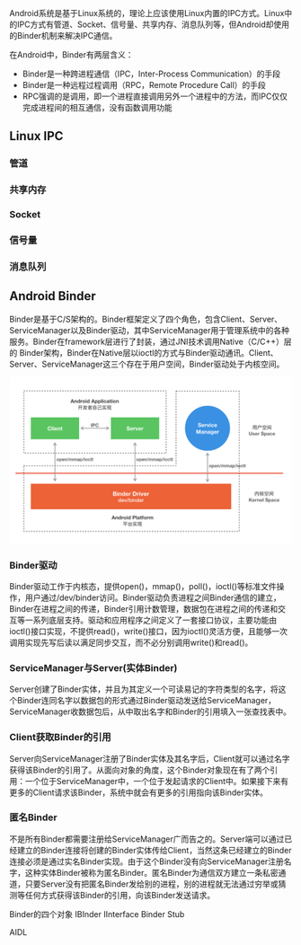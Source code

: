 Android系统是基于Linux系统的，理论上应该使用Linux内置的IPC方式。Linux中的IPC方式有管道、Socket、信号量、共享内存、消息队列等，但Android却使用的Binder机制来解决IPC通信。

在Android中，Binder有两层含义：
- Binder是一种跨进程通信（IPC，Inter-Process Communication）的手段
- Binder是一种远程过程调用（RPC，Remote Procedure Call）的手段
- RPC强调的是调用，即一个进程直接调用另外一个进程中的方法，而IPC仅仅完成进程间的相互通信，没有函数调用功能

## Linux IPC
### 管道
### 共享内存
### Socket
### 信号量
### 消息队列

## Android Binder
Binder是基于C/S架构的。Binder框架定义了四个角色，包含Client、Server、ServiceManager以及Binder驱动，其中ServiceManager用于管理系统中的各种服务。Binder在framework层进行了封装，通过JNI技术调用Native（C/C++）层的 Binder架构，Binder在Native层以ioctl的方式与Binder驱动通讯。Client、Server、ServiceManager这三个存在于用户空间，Binder驱动处于内核空间。

![Binder的四个角色](img/Binder四个角色.png)

### Binder驱动
Binder驱动工作于内核态，提供open()，mmap()，poll()，ioctl()等标准文件操作，用户通过/dev/binder访问。Binder驱动负责进程之间Binder通信的建立，Binder在进程之间的传递，Binder引用计数管理，数据包在进程之间的传递和交互等一系列底层支持。驱动和应用程序之间定义了一套接口协议，主要功能由ioctl()接口实现，不提供read()，write()接口，因为ioctl()灵活方便，且能够一次调用实现先写后读以满足同步交互，而不必分别调用write()和read()。

### ServiceManager与Server(实体Binder)
Server创建了Binder实体，并且为其定义一个可读易记的字符类型的名字，将这个Binder连同名字以数据包的形式通过Binder驱动发送给ServiceManager，ServiceManager收数据包后，从中取出名字和Binder的引用填入一张查找表中。

### Client获取Binder的引用
Server向ServiceManager注册了Binder实体及其名字后，Client就可以通过名字获得该Binder的引用了。从面向对象的角度，这个Binder对象现在有了两个引用：一个位于ServiceManager中，一个位于发起请求的Client中。如果接下来有更多的Client请求该Binder，系统中就会有更多的引用指向该Binder实体。

### 匿名Binder
不是所有Binder都需要注册给ServiceManager广而告之的。Server端可以通过已经建立的Binder连接将创建的Binder实体传给Client，当然这条已经建立的Binder连接必须是通过实名Binder实现。由于这个Binder没有向ServiceManager注册名字，这种实体Binder被称为匿名Binder。匿名Binder为通信双方建立一条私密通道，只要Server没有把匿名Binder发给别的进程，别的进程就无法通过穷举或猜测等任何方式获得该Binder的引用，向该Binder发送请求。


Binder的四个对象
IBInder
IInterface
Binder
Stub

AIDL
